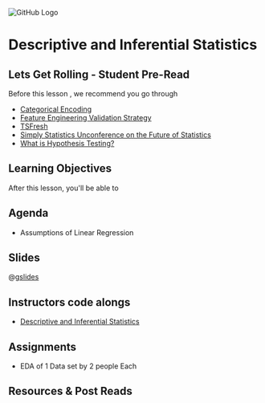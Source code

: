 ![GitHub Logo](https://s3.ap-south-1.amazonaws.com/greyatom-social/GreyAtom-logo.png)

# Descriptive and Inferential Statistics

## Lets Get Rolling - Student Pre-Read
Before this lesson , we recommend you go through

* [Categorical Encoding](https://github.com/scikit-learn-contrib/categorical-encoding)
* [Feature Engineering Validation Strategy](https://www.kaggle.com/sudalairajkumar/feature-engineering-validation-strategy)
* [TSFresh](https://github.com/blue-yonder/tsfresh)
* [Simply Statistics Unconference on the Future of Statistics](https://www.youtube.com/watch?v=Y4UJjzuYjfM&feature=youtu.be)
* [What is Hypothesis Testing?](https://www.youtube.com/watch?v=VK-rnA3-41c)


## Learning Objectives 

After this lesson, you'll be able to 



## Agenda
  * Assumptions of Linear Regression

## Slides

@[gslides](12MfGuRbSPV-Hgtpn1Xmd8GGvwgwbwVSp8Gx1NVKH1Mk)

## Instructors code alongs

* [Descriptive and Inferential Statistics](https://github.com/commit-live-students/descriptive-and-inferential-statistics/blob/master/notebooks/descriptive_and_inferential_statistics.ipynb)


## Assignments 
  * EDA of 1 Data set by 2 people Each 



## Resources & Post Reads
